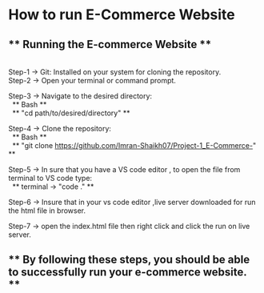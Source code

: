 # How to run E-Commerce Website
## ** Running the E-commerce Website  **
<br>
Step-1 -> Git: Installed on your system for cloning the repository.
<br>
Step-2 -> Open your terminal or command prompt.

Step-3 -> Navigate to the desired directory:
<br>
&nbsp;     **   Bash   **
<br>
 &nbsp;   **   "cd path/to/desired/directory"   **

Step-4 -> Clone the repository:
<br>
&nbsp;      **   Bash   **
          <br>
&nbsp;    **   "git clone https://github.com/Imran-Shaikh07/Project-1_E-Commerce-"   **

Step-5 -> In sure that you have a VS code editor , to open the file from terminal to VS code type:
<br>
&nbsp;     **   terminal -> "code ."    **

Step-6 -> Insure that in your vs code editor ,live server downloaded for run the html file in browser.

Step-7 -> open the index.html file then right click and click the run on live server.

## ** By following these steps, you should be able to successfully run your e-commerce website. **
          
          
